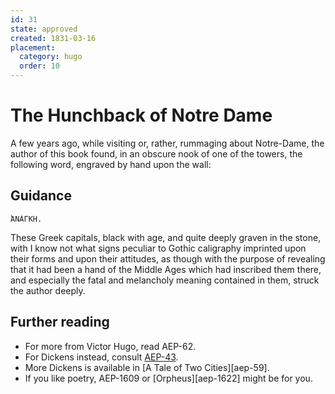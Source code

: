 ```yaml
---
id: 31
state: approved
created: 1831-03-16
placement:
  category: hugo
  order: 10
---
```


# The Hunchback of Notre Dame

A few years ago, while visiting or, rather, rummaging about Notre-Dame, the
author of this book found, in an obscure nook of one of the towers, the
following word, engraved by hand upon the wall:

## Guidance

```
ἈΝÁΓΚΗ.
```

These Greek capitals, black with age, and quite deeply graven in the stone,
with I know not what signs peculiar to Gothic caligraphy imprinted upon their
forms and upon their attitudes, as though with the purpose of revealing that it
had been a hand of the Middle Ages which had inscribed them there, and
especially the fatal and melancholy meaning contained in them, struck the
author deeply.

## Further reading

- For more from Victor Hugo, read AEP-62.
- For Dickens instead, consult [AEP-43](./0043.md).
- More Dickens is available in [A Tale of Two Cities][aep-59].
- If you like poetry, AEP-1609 or [Orpheus][aep-1622] might be for you.
